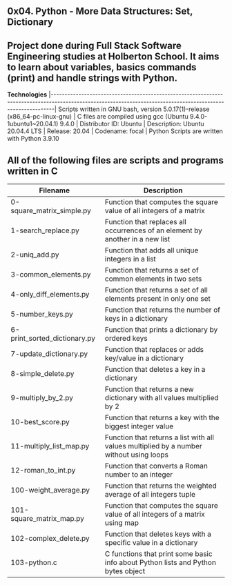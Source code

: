 __0x04. Python - More Data Structures: Set, Dictionary__
--------------------------------------------------------------------------------------------------------------------------------------------------------------- 
Project done during Full Stack Software Engineering studies at Holberton School. It aims to learn about variables, basics commands (print) and handle strings with Python.
---------------------------------------------------------------------------------------------------------------------------------------------------------------

__Technologies__
|-------------------------------------------------------------------------------------------------------------------------------------------------------------|
 Scripts written in GNU bash, version 5.0.17(1)-release (x86_64-pc-linux-gnu) 
| C files are compiled using gcc (Ubuntu 9.4.0-1ubuntu1~20.04.1) 9.4.0 
| Distributor ID:  Ubuntu
| Description:     Ubuntu 20.04.4 LTS
| Release:         20.04
| Codename:        focal
| Python Scripts are written with Python 3.9.10

                                                                                                                       
                                                                                                                                      
 All of the following files are scripts and programs written in C 
---------------------------------------------------------------------------------------------------------------------------------------------------------------
|__Filename__	          |    __Description__ |
|---------------------- | --------------------------------------------------------------------------------------------------------------------------------------
| 0-square_matrix_simple.py	|     Function that computes the square value of all integers of a matrix
| 1-search_replace.py	      |   Function that replaces all occurrences of an element by another in a new list
| 2-uniq_add.py	            |     Function that adds all unique integers in a list
| 3-common_elements.py    	|    Function that returns a set of common elements in two sets
| 4-only_diff_elements.py	  | Function that returns a set of all elements present in only one set
| 5-number_keys.py	        | Function that returns the number of keys in a dictionary
| 6-print_sorted_dictionary.py	| Function that prints a dictionary by ordered keys
| 7-update_dictionary.py	    | Function that replaces or adds key/value in a dictionary
| 8-simple_delete.py      |  Function that deletes a key in a dictionary
| 9-multiply_by_2.py	     | Function that returns a new dictionary with all values multiplied by 2
| 10-best_score.py	      | Function that returns a key with the biggest integer value
| 11-multiply_list_map.py	| Function that returns a list with all values multiplied by a number without using loops
| 12-roman_to_int.py	    |    Function that converts a Roman number to an integer
| 100-weight_average.py   	| Function that returns the weighted average of all integers tuple
| 101-square_matrix_map.py	|  Function that computes the square value of all integers of a matrix using map
| 102-complex_delete.py	   |  Function that deletes keys with a specific value in a dictionary
| 103-python.c            	|   C functions that print some basic info about Python lists and Python bytes object
